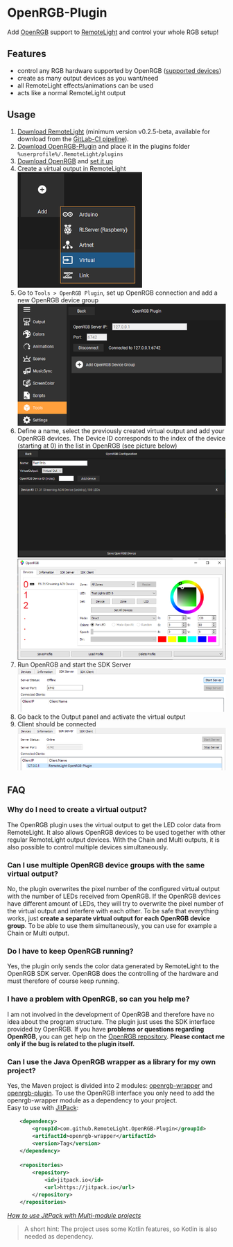# OpenRGB-Plugin
Add [OpenRGB](https://gitlab.com/CalcProgrammer1/OpenRGB) support to [RemoteLight](https://github.com/Drumber/RemoteLight) and control your whole RGB setup!

## Features
- control any RGB hardware supported by OpenRGB ([supported devices](https://gitlab.com/CalcProgrammer1/OpenRGB/-/wikis/Supported-Devices))
- create as many output devices as you want/need
- all RemoteLight effects/animations can be used
- acts like a normal RemoteLight output

## Usage
1. [Download RemoteLight](https://github.com/Drumber/RemoteLight/releases) (minimum version v0.2.5-beta, available for download from the [GitLab-CI pipeline](https://gitlab.com/Drumber/RemoteLight/-/pipelines)).
2. [Download OpenRGB-Plugin](https://github.com/RemoteLight/OpenRGB-Plugin/releases) and place it in the plugins folder `%userprofile%/.RemoteLight/plugins`
3. [Download OpenRGB](https://gitlab.com/CalcProgrammer1/OpenRGB) and [set it up](https://gitlab.com/CalcProgrammer1/OpenRGB/-/wikis/OpenRGB-Windows-Setup-and-Usage)
4. Create a virtual output in RemoteLight  
![Create Virtual output](images/add-virtual-output.png)
5. Go to `Tools > OpenRGB Plugin`, set up OpenRGB connection and add a new OpenRGB device group  
![Add OpenRGB device](images/add-openrgb-device.png)
6. Define a name, select the previously created virtual output and add your OpenRGB devices. The Device ID corresponds to the index of the device (starting at 0) in the list in OpenRGB (see picture below)  
![Setup OpenRGB device](images/setup-openrgb-device.png)  
![OpenRGB device id](images/openrgb-device-index.png)
7. Run OpenRGB and start the SDK Server  
![Start SDK server](images/start-openrgb-server.png)
8. Go back to the Output panel and activate the virtual output
9. Client should be connected  
![Client connected](images/connected-openrgb.png)

## FAQ
### Why do I need to create a virtual output?  
The OpenRGB plugin uses the virtual output to get the LED color data from RemoteLight. It also allows OpenRGB devices to be used together with other regular RemoteLight output devices. With the Chain and Multi outputs, it is also possible to control multiple devices simultaneously.

### Can I use multiple OpenRGB device groups with the same virtual output?
No, the plugin overwrites the pixel number of the configured virtual output with the number of LEDs received from OpenRGB. If the OpenRGB devices have different amount of LEDs, they will try to overwrite the pixel number of the virtual output and interfere with each other. To be safe that everything works, just **create a separate virtual output for each OpenRGB device group**. To be able to use them simultaneously, you can use for example a Chain or Multi output.

### Do I have to keep OpenRGB running?
Yes, the plugin only sends the color data generated by RemoteLight to the OpenRGB SDK server. OpenRGB does the controlling of the hardware and must therefore of course keep running.

### I have a problem with OpenRGB, so can you help me?
I am not involved in the development of OpenRGB and therefore have no idea about the program structure. The plugin just uses the SDK interface provided by OpenRGB. If you have **problems or questions regarding OpenRGB**, you can get help on the [OpenRGB repository](https://gitlab.com/CalcProgrammer1/OpenRGB). **Please contact me only if the bug is related to the plugin itself.**

### Can I use the Java OpenRGB wrapper as a library for my own project?
Yes, the Maven project is divided into 2 modules: [openrgb-wrapper](https://github.com/RemoteLight/OpenRGB-Plugin/tree/master/openrgb-wrapper) and [openrgb-plugin](https://github.com/RemoteLight/OpenRGB-Plugin/tree/master/openrgb-plugin). To use the OpenRGB interface you only need to add the openrgb-wrapper module as a dependency to your project.  
Easy to use with [JitPack](https://jitpack.io/#RemoteLight/OpenRGB-Plugin):  
```xml
	<dependency>
	    <groupId>com.github.RemoteLight.OpenRGB-Plugin</groupId>
	    <artifactId>openrgb-wrapper</artifactId>
	    <version>Tag</version>
	</dependency>

	<repositories>
		<repository>
		    <id>jitpack.io</id>
		    <url>https://jitpack.io</url>
		</repository>
	</repositories>
```
[*How to use JitPack with Multi-module projects*](https://jitpack.io/docs/BUILDING/#multi-module-projects)
> A short hint: The project uses some Kotlin features, so Kotlin is also needed as dependency.
